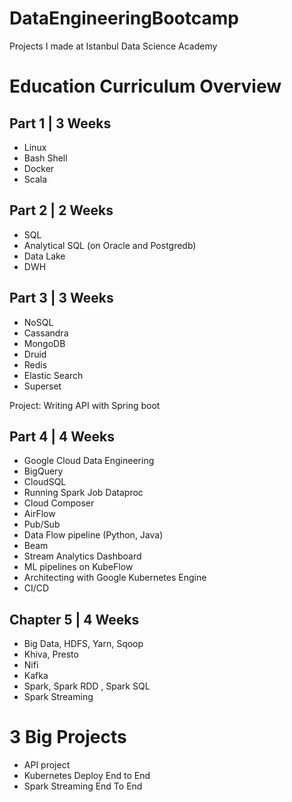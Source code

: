 # DataEngineeringBootcamp
Projects I made at Istanbul Data Science Academy

# Education Curriculum Overview
## Part 1  |  3 Weeks
- Linux
- Bash Shell
- Docker
- Scala

## Part 2  |  2 Weeks
- SQL
- Analytical SQL (on Oracle and Postgredb) 
- Data Lake
- DWH

## Part 3  |  3 Weeks
- NoSQL
- Cassandra
- MongoDB
- Druid
- Redis
- Elastic Search
- Superset

Project: Writing API with Spring boot

## Part 4  |  4 Weeks
- Google Cloud Data Engineering
- BigQuery
- CloudSQL
- Running Spark Job Dataproc
- Cloud Composer
- AirFlow
- Pub/Sub
- Data Flow pipeline (Python, Java)
- Beam
- Stream Analytics Dashboard
- ML pipelines on KubeFlow
- Architecting with Google Kubernetes Engine
- CI/CD

## Chapter 5  |  4 Weeks
- Big Data, HDFS, Yarn, Sqoop
- Khiva, Presto
- Nifi
- Kafka
- Spark, Spark RDD , Spark SQL
- Spark Streaming

# 3 Big Projects
- API project
- Kubernetes Deploy End to End
- Spark Streaming End To End
